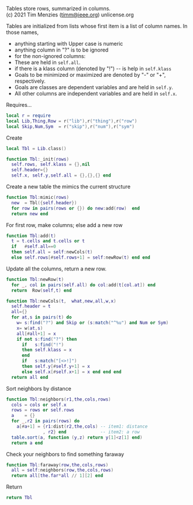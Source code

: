 
Tables store rows, summarized in columns.    
(c) 2021 Tim Menzies (timm@ieee.org) unlicense.org

Tables are initialized from lists whose first item
is a list of column names. In those names,

- anything starting with Upper case is numeric
- anything column  in "?" is to be ignored
- for the non-ignored columns:
- These are held in  `self.all`.
- if there is a klass column (denoted by "!") --     is help in `self.klass`
- Goals to be minimized or maximized are denoted by "-" or "+", respectively.
- Goals are classes are dependent variables and are held in `self.y`.
- All other  columns are independent variables and are held in  `self.x`.

Requires...

```lua
local r = require 
local Lib,Thing,Row = r("lib"),r("thing"),r("row")
local Skip,Num,Sym  = r("skip"),r("num"),r("sym")
```

Create

```lua
local Tbl = Lib.class()

function Tbl:_init(rows) 
  self.rows, self.klass = {},nil
  self.header={}
  self.x, self.y,self.all = {},{},{} end
```

Create a new table the mimics the current structure

```lua
function Tbl:mimic(rows)
  new  = Tbl({self.header})
  for row in pairs(rows or {}) do new:add(row)  end
  return new end
```

For first row, make columns; else add a new row

```lua
function Tbl:add(t)
  t = t.cells and t.cells or t
  if   #self.all==0 
  then self.all = self:newCols(t) 
  else self.rows[#self.rows+1] = self:newRow(t) end end
```

Update all the columns, return a new row.

```lua
function Tbl:newRow(t) 
  for _, col in pairs(self.all) do col:add(t[col.at]) end
  return  Row(self,t) end

function Tbl:newCols(t,  what,new,all,w,x) 
  self.header = t
  all={}
  for at,s in pairs(t) do
    w= s:find("?") and Skip or (s:match("^%u") and Num or Sym)
    x= w(at,s)
    all[#all+1] = x
    if not s:find("?") then
      if   s:find("!") 
      then self.klass = x 
      end 
      if   s:match("[<>!]") 
      then self.y[#self.y+1] = x 
      else self.x[#self.x+1] = x end end end 
  return all end
```

Sort neighbors by distance

```lua
function Tbl:neighbors(r1,the,cols,rows)
  cols = cols or self.x
  rows = rows or self.rows
  a    = {}
  for _,r2 in pairs(rows) do
    a[#a+1] = {r1:dist(r2,the,cols) -- item1: distance
              , r2} end             -- item2: a row
  table.sort(a, function (y,z) return y[1]<z[1] end)
  return a end
```

Check your neighbors to find  something faraway

```lua
function Tbl:faraway(row,the,cols,rows)
  all = self:neighbors(row,the,cols,rows)
  return all[the.far*all // 1][2] end
```

Return

```lua
return Tbl
```
